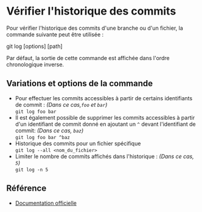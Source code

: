 # Vérifier l'historique des commits

Pour vérifier l'historique des commits d'une branche ou d'un fichier, la commande suivante peut être utilisée :

git log [options] [path]

Par défaut, la sortie de cette commande est affichée dans l'ordre chronologique inverse.

## Variations et options de la commande
- Pour effectuer les commits accessibles à partir de certains identifiants de commit : <i>(Dans ce cas,`foo` et `bar`)</i><br>
    `git log foo bar`
- Il est également possible de supprimer les commits accessibles à partir d'un identifiant de commit donné en ajoutant un `^` devant l'identifiant de commit: <i>(Dans ce cas, `baz`)</i><br>
    `git log foo bar ^baz`
- Historique des commits pour un fichier spécifique <br>
    `git log --all <nom_du_fichier>`
- Limiter le nombre de commits affichés dans l'historique : <i>(Dans ce cas, `5`)</i><br>
    `git log -n 5`

## Référence
- [Documentation officielle](https://git-scm.com/docs/git/fr)

